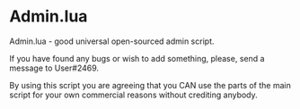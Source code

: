 # Admin.lua
Admin.lua - good universal open-sourced admin script.

If you have found any bugs or wish to add something, please, send a message to User#2469.

By using this script you are agreeing that you CAN use the parts of the main script for your own commercial reasons without crediting anybody.
